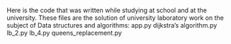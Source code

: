 Here is the code that was written while studying at school and at the university.
These files are the solution of university laboratory work on the subject of Data structures and algorithms:
app.py
dijkstra’s algorithm.py
lb_2.py
lb_4.py
queens_replacement.py


